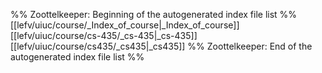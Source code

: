 %% Zoottelkeeper: Beginning of the autogenerated index file list  %%
 [[lefv/uiuc/course/_Index_of_course|_Index_of_course]]
 [[lefv/uiuc/course/cs-435/_cs-435|_cs-435]]
 [[lefv/uiuc/course/cs435/_cs435|_cs435]]
%% Zoottelkeeper: End of the autogenerated index file list  %%
